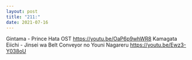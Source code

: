 ```yaml
---
layout: post
title: "211:"
date: 2021-07-16
---
```


Gintama - Prince Hata OST
https://youtu.be/OaP6p9whWR8
 Kamagata Eiichi - Jinsei wa Belt  Conveyor no Youni Nagareru
https://youtu.be/Ewz3-Y038oU
